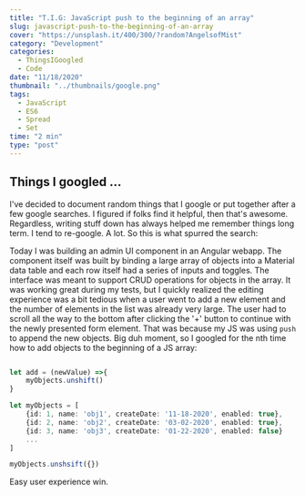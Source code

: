 ```yaml
---
title: "T.I.G: JavaScript push to the beginning of an array"
slug: javascript-push-to-the-beginning-of-an-array
cover: "https://unsplash.it/400/300/?random?AngelsofMist"
category: "Development"
categories:
  - ThingsIGoogled
  - Code
date: "11/18/2020"
thumbnail: "../thumbnails/google.png"
tags:
  - JavaScript
  - ES6
  - Spread
  - Set
time: "2 min"
type: "post"
---
```


## Things I googled ...

I've decided to document random things that I google or put together after a few google searches. I figured if folks find it helpful, then that's awesome. Regardless, writing stuff down has always helped me remember things long term. I tend to re-google. A lot. So this is what spurred the search:

Today I was building an admin UI component in an Angular webapp. The component itself was built by binding a large array of objects into a Material data table and each row itself had a series of inputs and toggles. The interface was meant to support CRUD operations for objects in the array. It was working great during my tests, but I quickly realized the editing experience was a bit tedious when a user went to add a new element and the number of elements in the list was already very large. The user had to scroll all the way to the bottom after clicking the '+' button to continue with the newly presented form element. That was because my JS was using `push` to append the new objects. Big duh moment, so I googled for the nth time how to add objects to the beginning of a JS array:

```typescript

let add = (newValue) =>{
    myObjects.unshift()
}

let myObjects = [
    {id: 1, name: 'obj1', createDate: '11-18-2020', enabled: true},
    {id: 2, name: 'obj2', createDate: '03-02-2020', enabled: true},
    {id: 3, name: 'obj3', createDate: '01-22-2020', enabled: false}
    ...
]

myObjects.unshsift({})
```

Easy user experience win.
